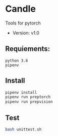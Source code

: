 # Candle
Tools for pytorch
- Version: v1.0

## Requiements:
    python 3.6 
    pipenv 

## Install
```bash
pipenv install 
pipenv run preptorch
pipenv run prepvision
```

## Test
```bash
bash unittest.sh
```